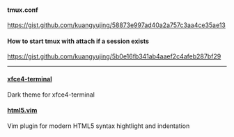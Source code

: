 <!--START_SECTION:lapras-card-->
<!--END_SECTION:lapras-card-->

#### tmux.conf
https://gist.github.com/kuangyujing/58873e997ad40a2a757c3aa4ce35ae13

#### How to start tmux with attach if a session exists
https://gist.github.com/kuangyujing/5b0e16fb341ab4aaef2c4afeb287bf29

---

#### [xfce4-terminal](https://github.com/dracula/xfce4-terminal)

Dark theme for xfce4-terminal

#### [html5.vim](https://github.com/kuangyujing/html5.vim)

Vim plugin for modern HTML5 syntax hightlight and indentation


